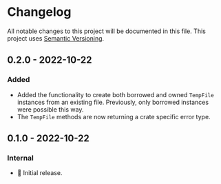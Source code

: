 # Changelog

All notable changes to this project will be documented in this file.
This project uses [Semantic Versioning](https://semver.org/spec/v2.0.0.html).


## 0.2.0 - 2022-10-22

### Added

- Added the functionality to create both borrowed and owned `TempFile` instances
  from an existing file. Previously, only borrowed instances were possible this way.
- The `TempFile` methods are now returning a crate specific error type.

## 0.1.0 - 2022-10-22

### Internal

- 🎉 Initial release.
